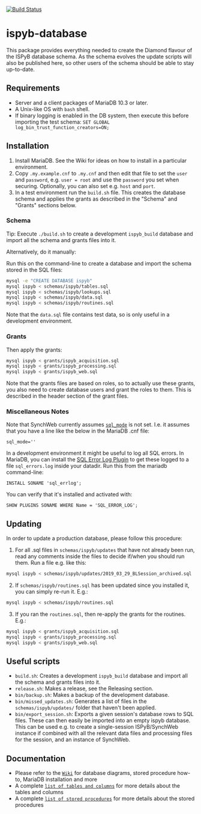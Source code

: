 [![Build Status](https://travis-ci.org/DiamondLightSource/ispyb-database.svg?branch=master)](https://travis-ci.org/DiamondLightSource/ispyb-database)

# ispyb-database

This package provides everything needed to create the Diamond flavour of the ISPyB database schema. As the schema evolves the update scripts will also be published here, so other users of the schema should be able to stay up-to-date.

## Requirements

* Server and a client packages of MariaDB 10.3 or later.
* A Unix-like OS with `bash` shell.
* If binary logging is enabled in the DB system, then execute this before importing the test schema: `SET GLOBAL log_bin_trust_function_creators=ON;`

## Installation

1. Install MariaDB. See the Wiki for ideas on how to install in a particular environment.
2. Copy `.my.example.cnf` to `.my.cnf` and then edit that file to set the `user` and `password`, e.g. `user = root` and use the `password` you set when securing. Optionally, you can also set e.g. `host` and `port`.
3. In a test environment run the `build.sh` file. This creates the database schema and applies the grants as described in the "Schema" and "Grants" sections below.

### Schema

Tip: Execute `./build.sh` to create a development `ispyb_build` database and import all the schema and grants files into it.

Alternatively, do it manually:

Run this on the command-line to create a database and import the schema stored in the SQL files:

```bash
mysql -e "CREATE DATABASE ispyb"
mysql ispyb < schemas/ispyb/tables.sql
mysql ispyb < schemas/ispyb/lookups.sql
mysql ispyb < schemas/ispyb/data.sql
mysql ispyb < schemas/ispyb/routines.sql
```

Note that the `data.sql` file contains test data, so is only useful in a development environment.

### Grants

Then apply the grants:

```bash
mysql ispyb < grants/ispyb_acquisition.sql
mysql ispyb < grants/ispyb_processing.sql
mysql ispyb < grants/ispyb_web.sql
```
Note that the grants files are based on roles, so to actually use these grants, you also need to create database users and grant the roles to them. This is described in the header section of the grant files.

### Miscellaneous Notes

Note that SynchWeb currently assumes [`sql_mode`](https://mariadb.com/kb/en/library/sql-mode/) is not set. I.e. it assumes that you have a line like the below in the MariaDB .cnf file:

```
sql_mode=''
```

In a development environment it might be useful to log all SQL errors. In MariaDB, you can install the [SQL Error Log Plugin](https://mariadb.com/kb/en/library/sql-error-log-plugin/) to get these logged to a file `sql_errors.log` inside your datadir. Run this from the mariadb command-line:

```
INSTALL SONAME 'sql_errlog';
```
You can verify that it's installed and activated with:

```
SHOW PLUGINS SONAME WHERE Name = 'SQL_ERROR_LOG';
```

## Updating

In order to update a production database, please follow this procedure:

1. For all .sql files in `schemas/ispyb/updates` that have not already been run, read any comments inside the files to decide if/when you should run them. Run a file e.g. like this:
```bash
mysql ispyb < schemas/ispyb/updates/2019_03_29_BLSession_archived.sql
```
2. If `schemas/ispyb/routines.sql` has been updated since you installed it, you can simply re-run it. E.g.:
```bash
mysql ispyb < schemas/ispyb/routines.sql
```
3. If you ran the `routines.sql`, then re-apply the grants for the routines. E.g.:
```bash
mysql ispyb < grants/ispyb_acquisition.sql
mysql ispyb < grants/ispyb_processing.sql
mysql ispyb < grants/ispyb_web.sql
```

## Useful scripts

* `build.sh`: Creates a development `ispyb_build` database and import all the schema and grants files into it.
* `release.sh`: Makes a release, see the Releasing section.
* `bin/backup.sh`: Makes a backup of the development database.
* `bin/missed_updates.sh`: Generates a list of files in the `schemas/ispyb/updates/` folder that haven't been applied.
* `bin/export_session.sh`: Exports a given session's database rows to SQL files. These can then easily be imported into an empty ispyb database. This can be used e.g. to create a single-session ISPyB/SynchWeb instance if combined with all the relevant data files and processing files for the session, and an instance of SynchWeb.

## Documentation

* Please refer to the [```Wiki```](https://github.com/DiamondLightSource/ispyb-database/wiki) for database diagrams, stored procedure how-to, MariaDB installation and more  
* A complete [```list of tables and columns```](https://github.com/DiamondLightSource/ispyb-database/blob/master/docs/list_of_tables_and_columns.rst) for more details about the tables and columns
* A complete [```list of stored procedures```](https://github.com/DiamondLightSource/ispyb-database/blob/master/docs/list_of_procs.rst) for more details about the stored procedures

